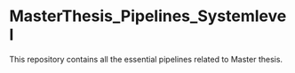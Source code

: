 # MasterThesis_Pipelines_Systemlevel
This repository contains all the essential pipelines related to Master thesis.
